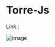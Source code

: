 # Torre-Js

Link : 

![image](https://user-images.githubusercontent.com/118542381/236718649-c09d84a3-2d29-4e93-bef6-a826864cb38d.png)
